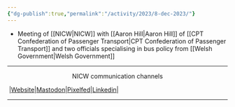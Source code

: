 ```yaml
---
{"dg-publish":true,"permalink":"/activity/2023/8-dec-2023/"}
---
```



- Meeting of [[NICW\|NICW]] with [[Aaron Hill\|Aaron Hill]] of [[CPT Confederation of Passenger Transport\|CPT Confederation of Passenger Transport]] and two officials specialising in bus policy from [[Welsh Government\|Welsh Government]]

***
<p style="text-align: center;">NICW communication channels</p>

󠁧 |[Website](https://nationalinfrastructurecommission.wales)|[Mastodon](https://toot.wales/@NICW)|[Pixelfed](https://pix.toot.wales/NICW)|[Linkedin](https://www.linkedin.com/company/26268509/)|
***
